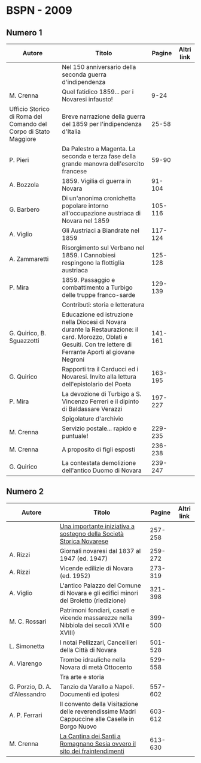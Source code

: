 # BSPN - 2009

## Numero 1

| Autore                                                          | Titolo                                                                                                                                                               | Pagine  | Altri link |
|-----------------------------------------------------------------|----------------------------------------------------------------------------------------------------------------------------------------------------------------------|---------|------------|
|                                                                 | Nel 150 anniversario della seconda guerra d'indipendenza                                                                                                             |         |            |
| M. Crenna                                                       | Quel fatidico 1859... per i Novaresi infausto!                                                                                                                       | 9-24    |            |
| Ufficio Storico di Roma del Comando del Corpo di Stato Maggiore | Breve narrazione della guerra del 1859 per l'indipendenza d'Italia                                                                                                   | 25-58   |            |
| P. Pieri                                                        | Da Palestro a Magenta. La seconda e terza fase della grande manovra dell'esercito francese                                                                           | 59-90   |            |
| A. Bozzola                                                      | 1859. Vigilia di guerra in Novara                                                                                                                                    | 91-104  |            |
| G. Barbero                                                      | Di un'anonima cronichetta popolare intorno all'occupazione austriaca di Novara nel 1859                                                                              | 105-116 |            |
| A. Viglio                                                       | Gli Austriaci a Biandrate nel 1859                                                                                                                                   | 117-124 |            |
| A. Zammaretti                                                   | Risorgimento sul Verbano nel 1859. I Cannobiesi respingono la flottiglia austriaca                                                                                   | 125-128 |            |
| P. Mira                                                         | 1859. Passaggio e combattimento a Turbigo delle truppe franco-sarde                                                                                                  | 129-139 |            |
|                                                                 | Contributi: storia e letteratura                                                                                                                                     |         |            |
| G. Quirico, B. Sguazzotti                                       | Educazione ed istruzione nella Diocesi di Novara durante la Restaurazione: il card. Morozzo, Oblati e Gesuiti. Con tre lettere di Ferrante Aporti al giovane Negroni | 141-161 |            |
| G. Quirico                                                      | Rapporti tra il Carducci ed i Novaresi. Invito alla lettura dell'epistolario del Poeta                                                                               | 163-195 |            |
| P. Mira                                                         | La devozione di Turbigo a S. Vincenzo Ferreri e il dipinto di Baldassare Verazzi                                                                                     | 197-227 |            |
|                                                                 | Spigolature d'archivio                                                                                                                                               |         |            |
| M. Crenna                                                       | Servizio postale... rapido e puntuale!                                                                                                                               | 229-235 |            |
| M. Crenna                                                       | A proposito di figli esposti                                                                                                                                         | 236-238 |            |
| G. Quirico                                                      | La contestata demolizione dell'antico Duomo di Novara                                                                                                                | 239-247 |            |

## Numero 2

| Autore                        | Titolo                                                                                                                           | Pagine  | Altri link |
|-------------------------------|----------------------------------------------------------------------------------------------------------------------------------|---------|------------|
|                               | [Una importante iniziativa a sostegno della Società Storica Novarese](http://www.ssno.it/SSN/ssn_sost.html#rizzi)                | 257-258 |            |
| A. Rizzi                      | Giornali novaresi dal 1837 al 1947 (ed. 1947)                                                                                    | 259-272 |            |
| A. Rizzi                      | Vicende edilizie di Novara (ed. 1952)                                                                                            | 273-319 |            |
| A. Viglio                     | L'antico Palazzo del Comune di Novara e gli edifici minori del Broletto (riedizione)                                             | 321-398 |            |
| M. C. Rossari                 | Patrimoni fondiari, casati e vicende massarezze nella Nibbiola dei secoli XVII e XVIII)                                          | 399-500 |            |
| L. Simonetta                  | I notai Pellizzari, Cancellieri della Città di Novara                                                                            | 501-528 |            |
| A. Viarengo                   | Trombe idrauliche nella Novara di metà Ottocento                                                                                 | 529-558 |            |
|                               | Tra arte e storia                                                                                                                |         |            |
| G. Porzio, D. A. d'Alessandro | Tanzio da Varallo a Napoli. Documenti ed ipotesi                                                                                 | 557-602 |            |
| A. P. Ferrari                 | Il convento della Visitazione delle reverendissime Madri Cappuccine alle Caselle in Borgo Nuovo                                  | 603-612 |            |
| M. Crenna                     | [La Cantina dei Santi a Romagnano Sesia ovvero il sito dei fraintendimenti](http://www.ssno.it/SSN/ssn_attiv_santi.html#cantina) | 613-630 |            |

